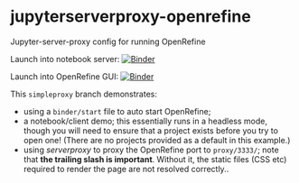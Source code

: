 # jupyterserverproxy-openrefine
Jupyter-server-proxy config for running OpenRefine

Launch into notebook server: [![Binder](https://mybinder.org/badge_logo.svg)](https://mybinder.org/v2/gh/psychemedia/jupyterserverproxy-openrefine/simpleproxy)

Launch into OpenRefine GUI: [![Binder](https://mybinder.org/badge_logo.svg)](https://mybinder.org/v2/gh/psychemedia/jupyterserverproxy-openrefine/simpleproxy?urlpath=proxy/3333/)

This `simpleproxy` branch demonstrates:

- using a `binder/start` file to auto start OpenRefine;
- a notebook/client demo; this essentially runs in a headless mode, though you will need to ensure that a project exists before you try to open one! (There are no projects provided as a default in this example.)
- using *serverproxy* to proxy the OpenRefine port to `proxy/3333/`; note that __the trailing slash is important__. Without it, the static files (CSS etc) required to render the page are not resolved correctly..
